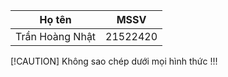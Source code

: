 |Họ tên|MSSV|
|----|----|
|Trần Hoàng Nhật|21522420|

[!CAUTION]
Không sao chép dưới mọi hình thức !!!
